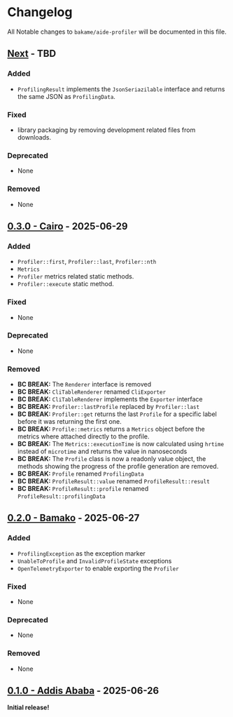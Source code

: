 # Changelog

All Notable changes to `bakame/aide-profiler` will be documented in this file.

## [Next](https://github.com/bakame-php/aide-profiler/compare/0.3.0...main) - TBD

### Added

- `ProfilingResult` implements the `JsonSeriazilable` interface and returns the same JSON as `ProfilingData`.

### Fixed

- library packaging by removing development related files from downloads.

### Deprecated

- None

### Removed

- None

## [0.3.0 - Cairo](https://github.com/bakame-php/aide-profiler/compare/0.2.0...0.3.0) - 2025-06-29

### Added

- `Profiler::first`, `Profiler::last`, `Profiler::nth`
- `Metrics`
- `Profiler` metrics related static methods.
- `Profiler::execute` static method.

### Fixed

- None

### Deprecated

- None

### Removed

- **BC BREAK:**  The `Renderer` interface is removed
- **BC BREAK:** `CliTableRenderer` renamed `CliExporter`
- **BC BREAK:** `CliTableRenderer` implements the `Exporter` interface
- **BC BREAK:** `Profiler::lastProfile` replaced by `Profiler::last`
- **BC BREAK:** `Profiler::get` returns the last `Profile` for a specific label before it was returning the first one.
- **BC BREAK:** `Profile::metrics` returns a `Metrics` object before the metrics where attached directly to the profile.
- **BC BREAK:** The `Metrics::executionTime` is now calculated using `hrtime` instead of `microtime` and returns the value in nanoseconds
- **BC BREAK:** The `Profile` class is now a readonly value object, the methods showing the progress of the profile generation are removed.
- **BC BREAK:** `Profile` renamed `ProfilingData`
- **BC BREAK:** `ProfileResult::value` renamed `ProfileResult::result`
- **BC BREAK:** `ProfileResult::profile` renamed `ProfileResult::profilingData`

## [0.2.0 - Bamako](https://github.com/bakame-php/aide-profiler/compare/0.1.0...0.2.0) - 2025-06-27

### Added

- `ProfilingException` as the exception marker
- `UnableToProfile` and `InvalidProfileState` exceptions
- `OpenTelemetryExporter` to enable exporting the `Profiler`

### Fixed

- None

### Deprecated

- None

### Removed

- None

## [0.1.0 - Addis Ababa](https://github.com/bakame-php/aide-profiler/releases/tag/0.1.0) - 2025-06-26

**Initial release!**
